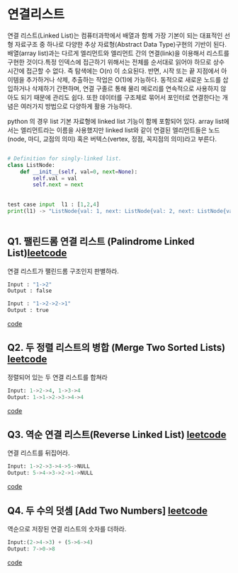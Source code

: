 
# 연결리스트
연결 리스트(Linked List)는 컴퓨터과학에서 배열과 함께 가장 기본이 되는 대표적인 선형 자료구조 중 하나로 다양한 추상 자료형(Abstract Data Type)구현의 기반이 된다. 배열(array list)과는 다르게 엘리먼트와 엘리먼트 간의 연결(link)을 이용해서 리스트를 구현한 것이다.특정 인덱스에 접근하기 위해서는 전체를 순서대로 읽어야 하므로 상수 시간에 접근할 수 없다. 즉 탐색에는 O(n) 이 소요된다. 반면, 시작 또는 끝 지점에서 아이템을 추가하거나 삭제, 추출하는 작업은 O(1)에 가능하다. 동적으로 새로운 노드를 삽입하거나 삭제하기 간편하며, 연결 구졸르 통해 물리 메로리를 연속적으로 사용하지 않아도 되기 때문에 관리도 쉽다. 또한 데이터를 구조체로 묶어서 포인터로 연결한다는 개념은 여러가지 방법으로 다양하게 활용 가능하다.

python 의 경우 list 기본 자료형에 linked list 기능이 함께 포함되어 있다. array list에서는 엘리먼트라는 이름을 사용했지만 linked list와 같이 연결된 엘리먼트들은 노드(node, 마디, 교점의 의미) 혹은 버텍스(vertex, 정점, 꼭지점의 의미)라고 부른다.

```python

# Definition for singly-linked list.
class ListNode:
    def __init__(self, val=0, next=None):
        self.val = val
        self.next = next
        
        
test case input  l1 : [1,2,4]
print(l1) -> "ListNode{val: 1, next: ListNode{val: 2, next: ListNode{val: 4, next: None}}}"
        
````

## Q1. 팰린드롬 연결 리스트 (Palindrome Linked List)[leetcode](https://leetcode.com/problems/palindrome-linked-list/)
연결 리스트가 팰린드롬 구조인지 판별하라.

 ``` python
Input : "1->2"
Output : false

Input : "1->2->2->1"
Output : true
```
[code](https://github.com/minjung-s/Algorithm/blob/master/3.%EC%97%B0%EA%B2%B0%EB%A6%AC%EC%8A%A4%ED%8A%B8/Q1_isPalidrome.py)


## Q2. 두 정렬 리스트의 병합 (Merge Two Sorted Lists) [leetcode](https://leetcode.com/problems/merge-two-sorted-lists/)
정렬되어 있는 두 연결 리스트를 합쳐라

```python
Input: 1->2->4, 1->3->4
Output: 1->1->2->3->4->4
```
[code]()


## Q3. 역순 연결 리스트(Reverse Linked List) [leetcode](https://leetcode.com/problems/reverse-linked-list/)
연결 리스트를 뒤집어라.
```python
Input: 1->2->3->4->5->NULL
Output: 5->4->3->2->1->NULL
```
[code]()


## Q4. 두 수의 덧셈 [Add Two Numbers] [leetcode](https://leetcode.com/problems/add-two-numbers/)
역순으로 저장된 연결 리스트의 숫자를 더하라.

```python
Input:(2->4->3) + (5->6->4)
Output: 7->0->8
```
[code]()

